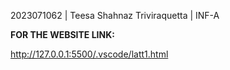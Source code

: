 2023071062 | Teesa Shahnaz Triviraquetta | INF-A

**FOR THE WEBSITE LINK:**

http://127.0.0.1:5500/.vscode/latt1.html
